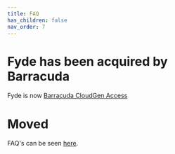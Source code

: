 ```yaml
---
title: FAQ
has_children: false
nav_order: 7
---
```

# Fyde has been acquired by Barracuda

Fyde is now [Barracuda CloudGen Access](https://www.barracuda.com/products/cloudgen-access)

# Moved

FAQ's can be seen [here](https://campus.barracuda.com/product/cloudgenaccess/doc/93201619/faq/).
